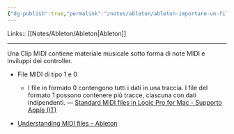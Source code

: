 ```yaml
---
{"dg-publish":true,"permalink":"/notes/ableton/ableton-importare-un-file-midi-mid/"}
---
```


Links:: [[Notes/Ableton/Ableton\|Ableton]]

---
Una Clip MIDI contiene materiale musicale sotto forma di note MIDI e inviluppi dei controller.

- File MIDI di tipo 1 e 0
	- I file in formato 0 contengono tutti i dati in una traccia. I file del formato 1 possono contenere più tracce, ciascuna con dati indipendenti. — [Standard MIDI files in Logic Pro for Mac - Supporto Apple (IT)](https://support.apple.com/it-it/guide/logicpro/lgcpdf6a3851/mac#:~:text=Format%200%20files%20contain%20all,tracks%2C%20each%20with%20independent%20data.)

- [Understanding MIDI files – Ableton](https://help.ableton.com/hc/en-us/articles/209068169-Understanding-MIDI-files)


